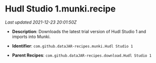 # Hudl Studio 1.munki.recipe

_Last updated 2021-12-23 20:01:50Z_

- **Description**: Downloads the latest trial version of Hudl Studio 1 and imports into Munki.

- **Identifier**: `com.github.dataJAR-recipes.munki.Hudl Studio 1`

- **Parent Recipes**: `com.github.dataJAR-recipes.download.Hudl Studio 1`
